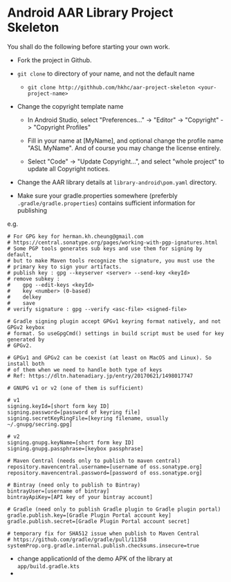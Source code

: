 # Android AAR Library Project Skeleton

You shall do the following before starting your own work.

- Fork the project in Github.

- `git clone` to directory of your name, and not the default name
  
  - `git clone http://githhub.com/hkhc/aar-project-skeleton <your-project-name>`

- Change the copyright template name
  
  - In Android Studio, select "Preferences..." -> "Editor" -> "Copyright" -> "Copyright Profiles"
  
  - Fill in your name at [MyName], and optional change the profile name "ASL MyName". And of course you may change the license entirely.
  
  - Select "Code" -> "Update Copyright...", and select "whole project" to update all Copyright notices.

- Change the AAR library details at `library-android\pom.yaml` directory.

- Make sure your gradle.properties somewhere (preferbly `.gradle/gradle.properties`) contains sufficient information for publishing

e.g.

```properties
# For GPG key for herman.kh.cheung@gmail.com
# https://central.sonatype.org/pages/working-with-pgp-ignatures.html
# Some PGP tools generates sub keys and use them for signing by default, 
# but to make Maven tools recognize the signature, you must use the 
# primary key to sign your artifacts.
# publish key : gpg --keyserver <server> --send-key <keyId>
# remove subkey : 
#    gpg --edit-keys <keyId>
#    key <number> (0-based)
#    delkey
#    save
# verify signature : gpg --verify <asc-file> <signed-file> 

# Gradle signing plugin accept GPGv1 keyring format natively, and not GPGv2 keybox
# format. So useGpgCmd() settings in build script must be used for key generated by
# GPGv2. 

# GPGv1 and GPGv2 can be coexist (at least on MacOS and Linux). So install both
# of them when we need to handle both type of keys
# Ref: https://dltn.hatenadiary.jp/entry/20170621/1498017747

# GNUPG v1 or v2 (one of them is sufficient)

# v1
signing.keyId=[short form key ID]
signing.password=[password of keyring file]
signing.secretKeyRingFile=[keyring filename, usually ~/.gnupg/secring.gpg]

# v2
signing.gnupg.keyName=[short form key ID]
signing.gnupg.passphrase=[keybox passphrase]

# Maven Central (needs only to publish to maven central)
repository.mavencentral.username=[username of oss.sonatype.org]
repository.mavencentral.password=[password of oss.sonatype.org]

# Bintray (need only to publish to Bintray)
bintrayUser=[username of bintray]
bintrayApiKey=[API key of your bintray account]

# Gradle (need only to publish Gradle plugin to Gradle plugin portal)
gradle.publish.key=[Gradle Plugin Portal account key]
gradle.publish.secret=[Gradle Plugin Portal account secret]

# temporary fix for SHA512 issue when publish to Maven Central
# https://github.com/gradle/gradle/pull/11358
systemProp.org.gradle.internal.publish.checksums.insecure=true
```

- change applicationId of the demo APK of the library at `app/build.gradle.kts`
- 
